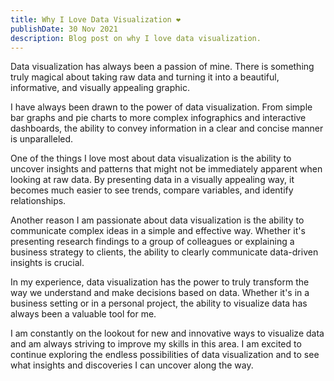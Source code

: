```yaml
---
title: Why I Love Data Visualization ❤️
publishDate: 30 Nov 2021
description: Blog post on why I love data visualization. 
---
```


Data visualization has always been a passion of mine. There is something truly magical about taking raw data and turning it into a beautiful, informative, and visually appealing graphic.

I have always been drawn to the power of data visualization. From simple bar graphs and pie charts to more complex infographics and interactive dashboards, the ability to convey information in a clear and concise manner is unparalleled.

One of the things I love most about data visualization is the ability to uncover insights and patterns that might not be immediately apparent when looking at raw data. By presenting data in a visually appealing way, it becomes much easier to see trends, compare variables, and identify relationships.

Another reason I am passionate about data visualization is the ability to communicate complex ideas in a simple and effective way. Whether it's presenting research findings to a group of colleagues or explaining a business strategy to clients, the ability to clearly communicate data-driven insights is crucial.

In my experience, data visualization has the power to truly transform the way we understand and make decisions based on data. Whether it's in a business setting or in a personal project, the ability to visualize data has always been a valuable tool for me.

I am constantly on the lookout for new and innovative ways to visualize data and am always striving to improve my skills in this area. I am excited to continue exploring the endless possibilities of data visualization and to see what insights and discoveries I can uncover along the way.
